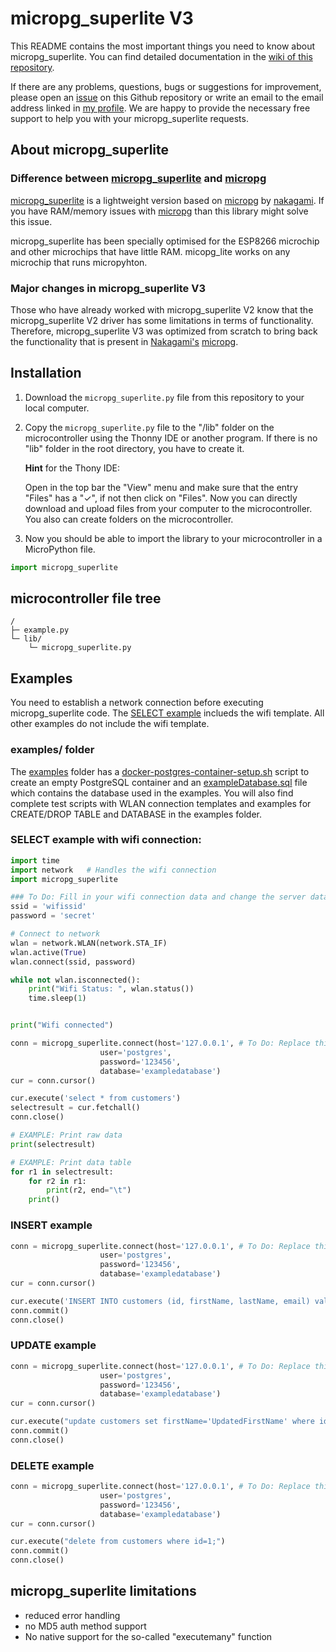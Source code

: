 # micropg_superlite V3

This README contains the most important things you need to know about micropg_superlite. You can find detailed documentation in the [wiki of this repository](https://github.com/TimonW-Dev/micropg_superlite/wiki).

If there are any problems, questions, bugs or suggestions for improvement, please open an [issue](https://github.com/TimonW-Dev/micropg_superlite/issues) on this Github repository or write an email to the email address linked in [my profile](https://github.com/TimonW-Dev). We are happy to provide the necessary free support to help you with your micropg_superlite requests.

## About micropg_superlite
### Difference between [micropg_superlite](https://github.com/TimonW-Dev/micropg_superlite) and [micropg](https://github.com/nakagami/micropg)

[micropg_superlite](https://github.com/TimonW-Dev/micropg_superlite) is a lightweight version based on [micropg](https://github.com/nakagami/micropg) by [
nakagami](https://github.com/nakagami). If you have RAM/memory issues with [micropg](https://github.com/nakagami/micropg) than this library might solve this issue.

micropg_superlite has been specially optimised for the ESP8266 microchip and other microchips that have little RAM. micopg_lite works on any microchip that runs micropyhton.

### Major changes in micropg_superlite V3
Those who have already worked with micropg_superlite V2 know that the micropg_superlite V2 driver has some limitations in terms of functionality. Therefore, micropg_superlite V3 was optimized from scratch to bring back the functionality that is present in [Nakagami's](https://github.com/nakagami) [micropg](https://github.com/nakagami/micropg).

## Installation

1. Download the `micropg_superlite.py` file from this repository to your local computer.

2. Copy the `micropg_superlite.py` file to the "/lib" folder on the microcontroller using the Thonny IDE or another program. If there is no "lib" folder in the root directory, you have to create it.

    **Hint** for the Thony IDE:
    
    Open in the top bar the "View" menu and make sure that the entry "Files" has a "✓", if not then click on "Files". Now you can directly download and upload files from your computer to the microcontroller. You also can create folders on the microcontroller.

3. Now you should be able to import the library to your microcontroller in a MicroPython file.

````python
import micropg_superlite
````

## microcontroller file tree
````
/
├─ example.py
└─ lib/
    └─ micropg_superlite.py
````

## Examples
You need to establish a network connection before executing micropg_superlite code. The [SELECT example](#select-example-with-wifi-connection) inclueds the wifi template. All other examples do not include the wifi template.

### examples/ folder
The [examples](https://github.com/TimonW-Dev/micropg_superlite/tree/main/examples) folder has a [docker-postgres-container-setup.sh](https://github.com/TimonW-Dev/micropg_superlite/blob/main/examples/docker-postgres-container-setup.sh) script to create an empty PostgreSQL container and an [exampleDatabase.sql](https://github.com/TimonW-Dev/micropg_superlite/blob/main/examples/exampleDatabase.sql) file which contains the database used in the examples. You will also find complete test scripts with WLAN connection templates and examples for CREATE/DROP TABLE and DATABASE in the examples folder.

### SELECT example with wifi connection:
````python
import time
import network   # Handles the wifi connection
import micropg_superlite

### To Do: Fill in your wifi connection data and change the server data
ssid = 'wifissid'
password = 'secret'

# Connect to network
wlan = network.WLAN(network.STA_IF)
wlan.active(True)
wlan.connect(ssid, password)

while not wlan.isconnected():
    print("Wifi Status: ", wlan.status())
    time.sleep(1)


print("Wifi connected")

conn = micropg_superlite.connect(host='127.0.0.1', # To Do: Replace this string with the IP address of your server
                    user='postgres',
                    password='123456',
                    database='exampledatabase')
cur = conn.cursor()

cur.execute('select * from customers')
selectresult = cur.fetchall()
conn.close()

# EXAMPLE: Print raw data
print(selectresult)

# EXAMPLE: Print data table
for r1 in selectresult:
    for r2 in r1:
        print(r2, end="\t")
    print()
````

### INSERT example
````python
conn = micropg_superlite.connect(host='127.0.0.1', # To Do: Replace this string with the IP address of your server
                    user='postgres',
                    password='123456',
                    database='exampledatabase')
cur = conn.cursor()

cur.execute('INSERT INTO customers (id, firstName, lastName, email) values (%s, %s, %s, %s)', ['5', 'David', 'Wilson', 'david.wilson@example.com'])
conn.commit()
conn.close()

````

### UPDATE example
```` python
conn = micropg_superlite.connect(host='127.0.0.1', # To Do: Replace this string with the IP address of your server
                    user='postgres',
                    password='123456',
                    database='exampledatabase')
cur = conn.cursor()

cur.execute("update customers set firstName='UpdatedFirstName' where id=2;")
conn.commit()
conn.close()
````

### DELETE example
```` python
conn = micropg_superlite.connect(host='127.0.0.1', # To Do: Replace this string with the IP address of your server
                    user='postgres',
                    password='123456',
                    database='exampledatabase')
cur = conn.cursor()

cur.execute("delete from customers where id=1;")
conn.commit()
conn.close()

````

## micropg_superlite limitations
- reduced error handling
- no MD5 auth method support
- No native support for the so-called "executemany" function